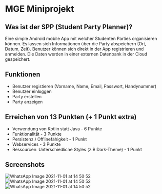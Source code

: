 # MGE Miniprojekt

## Was ist der SPP (Student Party Planner)?
Eine simple Android mobile App mit welcher Studenten Parties organisieren können. 
Es lassen sich Informationen über die Party abspeichern (Ort, Datum, Zeit).
Benutzer können sich direkt in der App registrieren und anmelden. Die Daten werden in einer externen Datenbank in der Cloud gespeichert.

## Funktionen
- Benutzer registieren (Vorname, Name, Email, Passwort, Handynummer)
- Benutzer einloggen
- Party erstellen
- Party anzeigen

## Erreichen von 13 Punkten (+ 1 Punkt extra)
- Verwendung von Kotlin statt Java - 6 Punkte
- Funktionalität - 3 Punkte
- Persistenz / Offlinefähigkeit - 1 Punkt
- Webservices - 3 Punkte
- Ressourcen: Unterschiedliche Styles (z.B Dark-Theme) - 1 Punkt

## Screenshots
![WhatsApp Image 2021-11-01 at 14 50 52](https://user-images.githubusercontent.com/62429958/139865756-5e7884e5-3718-441c-9bff-b97f17f17dbf.jpeg)
![WhatsApp Image 2021-11-01 at 14 50 52](https://user-images.githubusercontent.com/62429958/139865824-326b461a-8c62-4995-ae66-32123ff93793.jpeg)
![WhatsApp Image 2021-11-01 at 14 50 52](https://user-images.githubusercontent.com/62429958/139865879-f5c87e2e-61d0-41a1-b198-308d57caa413.jpeg)
